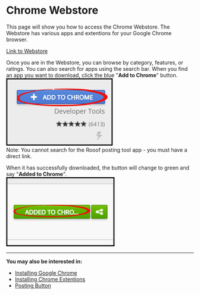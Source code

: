 # Chrome Webstore
This page will show you how to access the Chrome Webstore. The Webstore has various apps and extentions for your Google Chrome browser.

[Link to Webstore](https://chrome.google.com/webstore/category/apps)

Once you are in the Webstore, you can browse by category, features, or ratings. You can also search for apps using the search bar. When you find an app you want to download, click the blue "**Add to Chrome**" button. <br>
![](webstore1.jpg)<br>
Note: You cannot search for the Rooof posting tool app - you must have a direct link.

When it has successfully downloaded, the button will change to green and say "**Added to Chrome**".<br>
![](webstore2.jpg)

---
**You may also be interested in:**
- [Installing Google Chrome](http://docs.rooof.com/installing_google_chrome.html)
- [Installing Chrome Extentions](http://docs.rooof.com/installchrome_extension_md.html)
- [Posting Button](http://docs.rooof.com/postingbutton_md.html)

